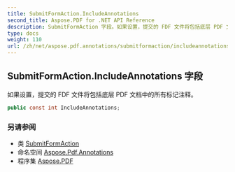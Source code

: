 ```yaml
---
title: SubmitFormAction.IncludeAnnotations
second_title: Aspose.PDF for .NET API Reference
description: SubmitFormAction 字段。如果设置，提交的 FDF 文件将包括底层 PDF 文档中的所有标记注释
type: docs
weight: 110
url: /zh/net/aspose.pdf.annotations/submitformaction/includeannotations/
---
```

## SubmitFormAction.IncludeAnnotations 字段

如果设置，提交的 FDF 文件将包括底层 PDF 文档中的所有标记注释。

```csharp
public const int IncludeAnnotations;
```

### 另请参阅

* 类 [SubmitFormAction](../)
* 命名空间 [Aspose.Pdf.Annotations](../../../aspose.pdf.annotations/)
* 程序集 [Aspose.PDF](../../../)